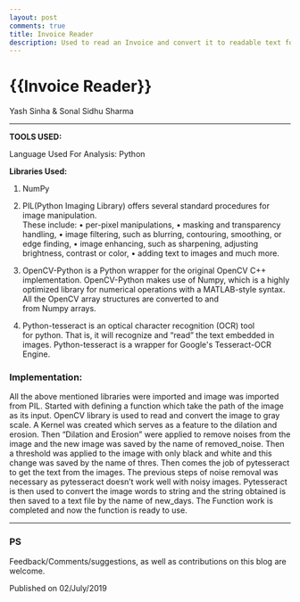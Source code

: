 ```yaml
---
layout: post
comments: true
title: Invoice Reader
description: Used to read an Invoice and convert it to readable text format.
---
```


{{Invoice Reader}}
================

<p class="meta">
Yash Sinha & 
Sonal Sidhu Sharma
</p>

---

**TOOLS USED:**

Language Used For Analysis: Python

**Libraries Used:**

 1. NumPy

2. PIL(Python Imaging Library) offers several standard procedures for image manipulation.    
These include:
•	per-pixel manipulations,
•	masking and transparency handling,
•	image filtering, such as blurring, contouring, smoothing, or edge finding,
•	image enhancing, such as sharpening, adjusting brightness, contrast or color,
•	adding text to images and much more.


3. OpenCV-Python is a Python wrapper for the original OpenCV C++ implementation. OpenCV-Python makes use of Numpy, which is a highly optimized library for numerical operations with a MATLAB-style syntax. All the OpenCV array structures are converted to and from Numpy arrays.

4. Python-tesseract is an optical character recognition (OCR) tool for python. That is, it will recognize and “read” the text embedded in images. Python-tesseract is a wrapper for Google's Tesseract-OCR Engine.

### Implementation:

All the above mentioned libraries were imported and image was imported from PIL. Started with defining a function which take the path of the image as its input. OpenCV library is used to read and convert the image to gray scale. A Kernel was created which serves as a feature to the dilation and erosion. Then “Dilation and Erosion” were applied to remove noises from the image and the new image was saved by the name of removed_noise. Then a threshold was applied to the image with only black and white and this change was saved by the name of thres. Then comes the job of pytesseract to get the text from the images. The previous steps of noise removal was necessary as pytesseract doesn’t work well with noisy images. Pytesseract is then used to convert the image words to string and the string obtained is then saved to a text file by the name of new_days.
The Function work is completed and now the function is ready to use.
 
    

---

### PS

Feedback/Comments/suggestions, as well as contributions on this blog are
welcome.

<p class="meta"\>
Published on 02/July/2019
</p>


